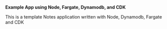 **Example App using Node, Fargate, Dynamodb, and CDK**  
  
This is a template Notes application written with Node, Dynamodb, Fargate and CDK
